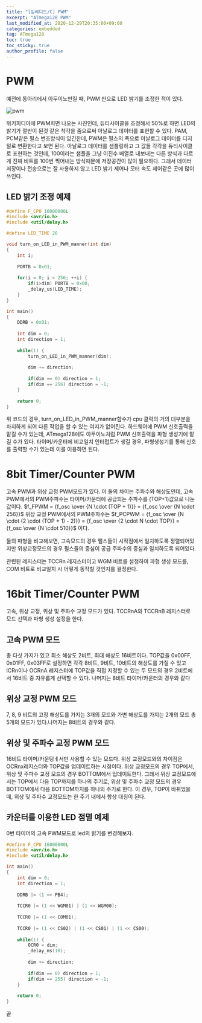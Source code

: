 ```yaml
---
title: "[임베디드/C] PWM"
excerpt: "ATmega128 PWM"
last_modified_at: 2020-12-29T20:35:00+09:00
categories: embedded
tag: ATmega128
toc: true
toc_sticky: true
author_profile: false
---
```


# PWM

예전에 동아리에서 아두이노만질 때, PWM 핀으로 LED 밝기를 조정한 적이 있다.

![pwm](https://ko.wikipedia.org/wiki/%ED%8E%84%EC%8A%A4_%ED%8F%AD_%EB%B3%80%EC%A1%B0#/media/%ED%8C%8C%EC%9D%BC:PWM_duty_cycle_with_label.gif)

위키피디아에 PWM치면 나오는 사진인데, 듀티사이클을 조정해서 50%로 하면 LED의 밝기가 절반이 된것 같은 착각을 줌으로써 아날로그 데이터를 표현할 수 있다.
PAM, PCM같은 펄스 변조방식이 있긴한데, PWM은 펄스의 폭으로 아날로그 데이터를 디지털로 변환한다고 보면 된다.
아날로그 데이터를 샘플링하고 그 값들 각각을 듀티사이클로 표현하는 것인데, 100이라는 샘플을 그냥 이진수 배열로 내보내는 다른 방식과 다르게 진짜 비트를 100번 찍어내는 방식때문에 저장공간이 많이 필요하다. 그래서 데이터 저장이나 전송으로는 잘 사용하지 않고 LED 밝기 제어나 모터 속도 제어같은 곳에 많이 쓰인다.

## LED 밝기 조정 예제

``` c
#define F_CPU 16000000L
#include <avr/io.h>
#include <util/delay.h>

#define LED_TIME 20

void turn_on_LED_in_PWM_manner(int dim)
{
	int i;
	
	PORTB = 0x01;
	
	for(i = 0; i < 256; ++i) {
		if(i>dim) PORTB = 0x00;
		_delay_us(LED_TIME);
	}
}

int main()
{
	DDRB = 0x01;
	
	int dim = 0;
	int direction = 1;
	
	while(1) {
		turn_on_LED_in_PWM_manner(dim);
		
		dim += direction;
		
		if(dim == 0) direction = 1;
		if(dim == 256) direction = -1;
	}
	
	return 0;
}
```

위 코드의 경우, turn_on_LED_in_PWM_manner함수가 cpu 클럭의 거의 대부분을 차지하게 되어 다른 작업을 할 수 있는 여지가 없어진다.
하드웨어에 PWM 신호출력을 맡길 수가 있는데, ATmega128에도 아두이노처럼 PWM 신호출력을 파형 생성기에 맡길 수가 있다. 타이머/카운터에 비교일치 인터럽트가 생길 경우, 파형생성기를 통해 신호를 출력할 수가 있는데 이를 이용하면 된다.

# 8bit Timer/Counter PWM

고속 PWM과 위상 교정 PWM모드가 있다.
이 둘의 차이는 주파수와 해상도인데, 고속 PWM에서의 PWM주파수는 타이머/카운터에 공급되는 주파수를 (TOP+1)값으로 나눈 값이다. $f_FPWM = {f_osc \over {N \cdot (TOP + 1)}} = {f_osc \over {N \cdot 256}}$
위상 교정 PWM에서의 PWM주파수는 $f_PCPWM = {f_osc \over {N \cdot (2 \cdot (TOP + 1) - 2)}} = {f_osc \over {2 \cdot N \cdot TOP}} = {f_osc \over {N \cdot 510}}$ 이다.

둘의 파형을 비교해보면, 고속모드의 경우 펄스들이 시작점에서 일치하도록 정렬되어있지만 위상교정모드의 경우 펄스들의 중심이 공급 주파수의 중심과 일치하도록 되어있다.

관련된 레지스터는 TCCRn 레지스터이고 WGM 비트를 설정하여 파형 생성 모드를, COM 비트로 비교일치 시 어떻게 동작할 것인지를 결정한다.

# 16bit Timer/Counter PWM

고속, 위상 교정, 위상 및 주파수 교정 모드가 있다.
TCCRnA와 TCCRnB 레지스터로 모드 선택과 파형 생성 설정을 한다.

## 고속 PWM 모드
총 다섯 가지가 있고 최소 해상도 2비트, 최대 해상도 16비트이다.
TOP값을 0x00FF, 0x01FF, 0x03FF로 설정하면 각각 8비트, 9비트, 10비트의 해상도를 가질 수 있고 ICRn이나 OCRnA 레지스터에 TOP값을 직접 지정할 수 있는 두 모드의 경우 2비트에서 16비트 중 자유롭게 선택할 수 있다. 나머지는 8비트 타이머/카운터의 경우와 같다

## 위상 교정 PWM 모드

7, 8, 9 비트의 고정 해상도를 가지는 3개의 모드와 가변 해상도를 가지는 2개의 모드 총 5개의 모드가 있다.나머지는 8비트의 경우와 같다.

## 위상 및 주파수 교정 PWM 모드

16비트 타이머/카운텅ㅔ서만 사용할 수 있는 모드다.
위상 교정모드와의 차이점은 OCRnx레지스터와 TOP값을 업데이트하는 시점이다. 위상 교정모드의 경우 TOP에서, 위상 및 주파수 교정 모드의 경우 BOTTOM에서 업데이트한다. 그래서 위상 교정모드에서는 TOP에서 다음 TOP까지를 하나의 주기로, 위상 및 주파수 교정 모드의 경우 BOTTOM에서 다음 BOTTOM까지를 하나의 주기로 한다.
이 경우, TOP이 바뀌었을 때, 위상 및 주파수 교정모드는 한 주기 내에서 항상 대칭이 된다.

## 카운터를 이용한 LED 점멸 예제

0번 타이머의 고속 PWM모드로 led의 밝기를 변경해보자. 

``` c
#define F_CPU 16000000L
#include <avr/io.h>
#include <util/delay.h>

int main()
{
	int dim = 0;
	int direction = 1;
	
	DDRB |= (1 << PB4);
	
	TCCR0 |= (1 << WGM01) | (1 << WGM00);
	
	TCCR0 |= (1 << COM01);
	
	TCCR0 |= (1 << CS02) | (1 << CS01) | (1 << CS00);
	
	while(1) {
		OCR0 = dim;
		_delay_ms(10);
		
		dim += direction;
		
		if(dim == 0) direction = 1;
		if(dim == 255) direction = -1;
	}
	
	return 0;
}
```

끝
